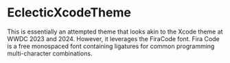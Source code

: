 # EclecticXcodeTheme
This is essentially an attempted theme that looks akin to the Xcode theme at WWDC 2023 and 2024. However, it leverages the FiraCode font. Fira Code is a free monospaced font containing ligatures for common programming multi-character combinations. 

